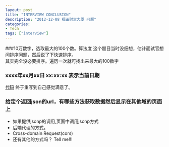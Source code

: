 ```yaml
---
layout: post
title: "INTERVIEW CONCLUSION"
description: "2012-12-08 福田财富大厦 问题"
categories: 
- Tech
tags: ["interview"]
---
```

 

###10万数字，选取最大的100个数。算法度
这个题目当时没细想，估计面试官想问排序问题，然后说了下快速排序。<br />
其实完全没必要排序。遍历一次就可找出来最大的100数字
### xxxx年xx月xx日 xx:xx:xx 表示当前日期
[代码](http://codepen.io/Hyvi/pen/BheHd) 终于重写到自己感觉满意了。
### 给定个返回json的url，有哪些方法获取数据然后显示在其他域的页面上
- 如果提供jsonp的调用,页面中调用jsonp方式
- 后端代理的方式。
- Cross-domain Request(cors)
- 还有其他的方式吗？ Tell me!!!

